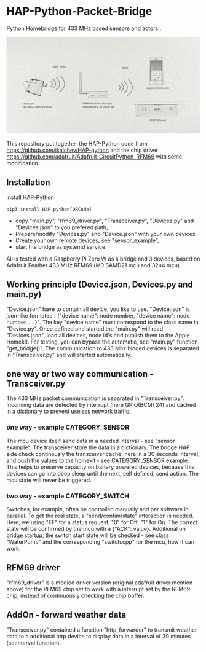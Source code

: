 # HAP-Python-Packet-Bridge

Python Homebridge for 433 MHz based sensors and actors .

![Image of hardware](Image1.png)

This repository put together the HAP-Python code from <https://github.com/ikalchev/HAP-python> and the chip driver  <https://github.com/adafruit/Adafruit_CircuitPython_RFM69> with some modification.

## Installation

install HAP-Python

```
pip3 install HAP-python[QRCode]
```

* copy "main.py", "rfm69_driver.py", "Transceiver.py", "Devices.py" and "Devices.json" to you prefered path,
* Prepare/modify "Devices.py" and "Device.json" with your own devices,
* Create your own remote devices, see "sensor_example",
* start the bridge as systemd service.

All is tested with a Raspberry Pi Zero W as a bridge and 3 devices, based on Adafruit Feather 433 MHz RFM69 (M0 SAMD21 mcu and 32u4 mcu).

## Working principle (Device.json, Devices.py and main.py)

"Device.json" have to contain all device, you like to use. "Device.json" is json-like formated : {"device name": node number, "device name": node number, ....}". The key "device name" must correspond to the class name in "Device.py". Once defined and started the "main.py" will read "Devices.json", load all devices, node id's and publish them to the Apple Homekit. For testing, you can bypass the automatic, see "main.py" function "get_bridge()". The communication to 433 Mhz binded devices is separated in "Transceiver.py" and will started automatically.

## one way or two way communication - Transceiver.py

The 433 MHz packet communication is separated in "Transceiver.py". Incomimg data are detected by interrupt (here GPIO(BCM) 24) and cached in a dictionary to prevent useless network traffic.

### one way - example CATEGORY_SENSOR

The mcu device itself send data in a needed interval - see "sensor example". The transceiver store the data in a dictionary. The bridge HAP side check continously the transceiver cache, here in a 30 seconds interval, and push the values to the homekit - see CATEGORY_SENSOR example. This helps to preserve capacity on battery powered devices, because this devices can go into deep sleep until the next, self defined, send action. The mcu state will never be triggered.

### two way - example CATEGORY_SWITCH

Switches, for example, often be controlled manually and per software in parallel. To get the real state, a "send/confim/state" interaction is needed. Here, we using "FF" for a status request, "0" for Off, "1" for On. The correct state will be confirmed by the mcu with a {"ACK": value}. Additional on bridge startup, the switch start state will be checked - see class "WaterPump" and the corresponding "switch.cpp" for the mcu, how it can work.

## RFM69 driver

"rfm69_driver" is a modied driver version (original adafruit driver mention above) for the RFM69 chip set to work with a interrupt set by the RFM69 chip, instead of continuously checking the chip buffer.

## AddOn - forward weather data

"Transceiver.py" contained a function "http_forwarder" to transmit weather data to a additional http device to display data in a interval of 30 minutes (setInterval function).
